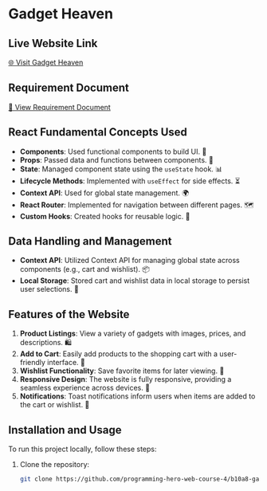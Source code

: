 # Gadget Heaven

## Live Website Link
[🌐 Visit Gadget Heaven](https://warm-match.surge.sh/)

## Requirement Document
[📄 View Requirement Document](https://drive.google.com/file/d/1HNpmDD5damhSwGsDatJx5Sqp0DyAfuEv/view?usp=drive_link) 

## React Fundamental Concepts Used
- **Components**: Used functional components to build UI. 🧩
- **Props**: Passed data and functions between components. 🔗
- **State**: Managed component state using the `useState` hook. 📊
- **Lifecycle Methods**: Implemented with `useEffect` for side effects. ⏳
- **Context API**: Used for global state management. 🌍
- **React Router**: Implemented for navigation between different pages. 🗺️
- **Custom Hooks**: Created hooks for reusable logic. 🔄

## Data Handling and Management
- **Context API**: Utilized Context API for managing global state across components (e.g., cart and wishlist). 📦
- **Local Storage**: Stored cart and wishlist data in local storage to persist user selections. 💾

## Features of the Website
1. **Product Listings**: View a variety of gadgets with images, prices, and descriptions. 🛍️
2. **Add to Cart**: Easily add products to the shopping cart with a user-friendly interface. 🛒
3. **Wishlist Functionality**: Save favorite items for later viewing. 💖
4. **Responsive Design**: The website is fully responsive, providing a seamless experience across devices. 📱
5. **Notifications**: Toast notifications inform users when items are added to the cart or wishlist. 🔔

## Installation and Usage
To run this project locally, follow these steps:

1. Clone the repository:
   ```bash
   git clone https://github.com/programming-hero-web-course-4/b10a8-gadget-heaven-MubarratHossain/tree/main/Gadget-Heaven


